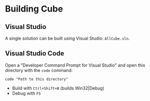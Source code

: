 # Building Cube

## Visual Studio
A single solution can be built using Visual Studio: `AllCube.sln`.

## Visual Studio Code
Open a "Developer Command Prompt for Visual Studio" and open this directory with the `code` command:

```
code "Path to this directory"
```

* Build with `Ctrl+Shift+B` (builds Win32|Debug)
* Debug with `F5`